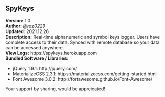 <html>
    <head>
    </head>
    <body>
        <h2>SpyKeys</h2>
        <div><b>Version:</b> 1.0</div>
        <div><b>Author:</b> <em>@raz0229</em></div>
        <div><b>Updated:</b> 2021.12.26</div>
        <div><b>Description:</b> Real-time alphanumeric and symbol keys logger.
        Users have complete access to their data. Synced with remote database so your data can be accessed anywhere.</div>
        <div><b>View Logs:</b> https://spykeys.herokuapp.com</div>
        <div><b>Bundled Software / Libraries:</b></div>
        <div>
            <ul>
                <li>jQuery 1.9.1: http://jquery.com/</li>
                <li>MaterializeCSS 2.3.1: https://materializecss.com/getting-started.html</li>
                <li>Font Awesome 3.0.2: http://fortawesome.github.io/Font-Awesome/</li>
            </ul>
        </div>
        <div>Your support by sharing, would be appreicated!</div>
    </body>
</html>